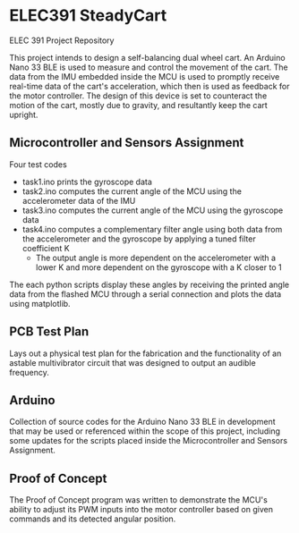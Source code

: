 # ELEC391 SteadyCart
ELEC 391 Project Repository

This project intends to design a self-balancing dual wheel cart. An Arduino Nano 33 BLE is used to measure and control the movement of the cart.
The data from the IMU embedded inside the MCU is used to promptly receive real-time data of the cart's acceleration, which then is used as feedback for the motor controller.
The design of this device is set to counteract the motion of the cart, mostly due to gravity, and resultantly keep the cart upright.

## Microcontroller and Sensors Assignment
Four test codes
- task1.ino prints the gyroscope data
- task2.ino computes the current angle of the MCU using the accelerometer data of the IMU
- task3.ino computes the current angle of the MCU using the gyroscope data
- task4.ino computes a complementary filter angle using both data from the accelerometer and the gyroscope by applying a tuned filter coefficient K
    - The output angle is more dependent on the accelerometer with a lower K and more dependent on the gyroscope with a K closer to 1

The each python scripts display these angles by receiving the printed angle data from the flashed MCU through a serial connection and plots the data using matplotlib.

## PCB Test Plan
Lays out a physical test plan for the fabrication and the functionality of an astable multivibrator circuit that was designed to output an audible frequency.

## Arduino
Collection of source codes for the Arduino Nano 33 BLE in development that may be used or referenced within the scope of this project, including some updates for the scripts placed inside the Microcontroller and Sensors Assignment.

## Proof of Concept
The Proof of Concept program was written to demonstrate the MCU's ability to adjust its PWM inputs into the motor controller based on given commands and its detected angular position.
